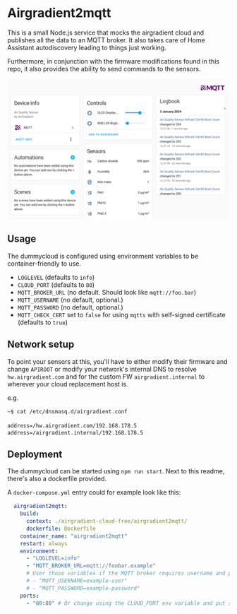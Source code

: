 # Airgradient2mqtt

This is a small Node.js service that mocks the airgradient cloud and publishes all the data to an MQTT broker.
It also takes care of Home Assistant autodiscovery leading to things just working.

Furthermore, in conjunction with the firmware modifications found in this repo, it also provides the ability to send
commands to the sensors.

![hass_demo.png](../img/hass_demo.png)

## Usage

The dummycloud is configured using environment variables to be container-friendly to use.

- `LOGLEVEL` (defaults to `info`)
- `CLOUD_PORT` (defaults to `80`)
- `MQTT_BROKER_URL` (no default. Should look like `mqtt://foo.bar`)
- `MQTT_USERNAME` (no default, optional.)
- `MQTT_PASSWORD` (no default, optional.)
- `MQTT_CHECK_CERT` set to `false` for using `mqtts` with self-signed certificate (defaults to `true`)

## Network setup

To point your sensors at this, you'll have to either modify their firmware and change `APIROOT` or modify your network's
internal DNS to resolve `hw.airgradient.com` and for the custom FW `airgradient.internal` to wherever your cloud replacement host is.

e.g.

```
~$ cat /etc/dnsmasq.d/airgradient.conf

address=/hw.airgradient.com/192.168.178.5
address=/airgradient.internal/192.168.178.5
```

## Deployment

The dummycloud can be started using `npm run start`. Next to this readme, there's also a dockerfile provided.

A `docker-compose.yml` entry could for example look like this:

```yml
  airgradient2mqtt:
    build:
      context: ./airgradient-cloud-free/airgradient2mqtt/
      dockerfile: Dockerfile
    container_name: "airgradient2mqtt"
    restart: always
    environment:
      - "LOGLEVEL=info"
      - "MQTT_BROKER_URL=mqtt://foobar.example"
      # User those variables if the MQTT broker requires username and password
      # - "MQTT_USERNAME=example-user"
      # - "MQTT_PASSWORD=example-password"
    ports:
      - "80:80" # Or change using the CLOUD_PORT env variable and put some reverse proxy in front of it
```

